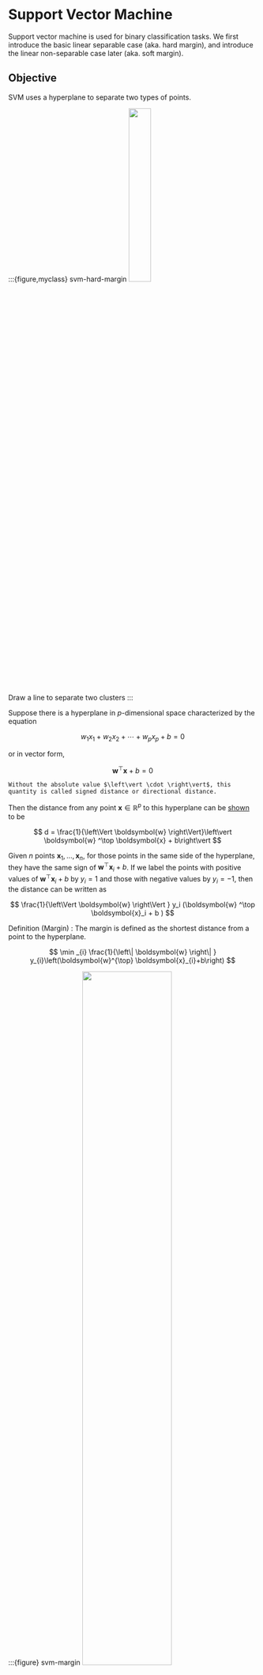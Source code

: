 # Support Vector Machine


Support vector machine is used for binary classification tasks. We first introduce the basic linear separable case (aka. hard margin), and introduce the linear non-separable case later (aka. soft margin).



## Objective

SVM uses a hyperplane to separate two types of points.

:::{figure,myclass} svm-hard-margin
<img src="../imgs/svm-hard-margin.png" width = "30%" alt=""/>

Draw a line to separate two clusters
:::


Suppose there is a hyperplane in $p$-dimensional space characterized by the equation

$$
w_{1} x_{1}+w_{2} x_{2}+\cdots+w_{p} x_{p} + b = 0
$$

or in vector form,

$$
\boldsymbol{w} ^\top  \boldsymbol{x}  + b = 0
$$

```{margin}
Without the absolute value $\left\vert \cdot \right\vert$, this quantity is called signed distance or directional distance.
```

Then the distance from any point $\boldsymbol{x} \in \mathbb{R} ^p$ to this hyperplane can be [shown](hyperplanes) to be

$$
d = \frac{1}{\left\Vert \boldsymbol{w}  \right\Vert}\left\vert \boldsymbol{w} ^\top \boldsymbol{x} + b\right\vert
$$


Given $n$ points $\boldsymbol{x} _1, \ldots, \boldsymbol{x} _n$, for those points in the same side of the hyperplane, they have the same sign of $\boldsymbol{w} ^\top  \boldsymbol{x}_i  + b$. If we label the points with positive values of $\boldsymbol{w} ^\top  \boldsymbol{x}_i  + b$ by $y_i = 1$ and those with negative values by $y_i = -1$, then the distance can be written as


$$
\frac{1}{\left\Vert \boldsymbol{w}  \right\Vert } y_i (\boldsymbol{w} ^\top  \boldsymbol{x}_i  + b )
$$

Definition (Margin)
: The margin is defined as the shortest distance from a point to the hyperplane.

$$
\min _{i} \frac{1}{\left\| \boldsymbol{w} \right\| } y_{i}\left(\boldsymbol{w}^{\top} \boldsymbol{x}_{i}+b\right)
$$

:::{figure} svm-margin
<img src="../imgs/svm-margin.png" width = "60%" alt=""/>

Margin [Bishop]
:::

The objective of SVM is to find a hyperplane $\boldsymbol{w}^{\top} \boldsymbol{x}+b = 0$ parameterized by $\boldsymbol{w}$ and $b$, that separates two types of points and maximizes the margin.

$$
\max _{\boldsymbol{w}, b}\left\{\min _i \frac{1}{\|\boldsymbol{w}\|} y_{i}\left(\boldsymbol{w}^{\top} \boldsymbol{x}_{i}+b\right)\right\}
$$

i.e.,


$$
\max _{\boldsymbol{w}, b} \frac{1}{\|\boldsymbol{w}\|} \left\{\min _i  y_{i}\left(\boldsymbol{w}^{\top} \boldsymbol{x}_{i}+b\right)\right\}
$$

To classify a point with coordinates $\boldsymbol{x}$, we use the solution $\boldsymbol{w}^*$ and $b^*$.

- If $\boldsymbol{w}^{* \top} \boldsymbol{x} + b^* > 0$ then $\hat{y}_i = 1$
- If $\boldsymbol{w}^{* \top} \boldsymbol{x} + b^* < 0$ then $\hat{y}_i = -1$


## Learning


We convert the optimization problem step by step such that it becomes easier to solve.

Note that distance is invariant to scaling of $\boldsymbol{w}$ and $b$ (or note that $\boldsymbol{w} ^\top \boldsymbol{x} +b = 0$ and $(k\boldsymbol{w}) ^\top \boldsymbol{x} + (kb) = 0$ characterize the same hyperplane), thus we can assume $\min _{i} y_{i}\left(\boldsymbol{w}^{\top} \boldsymbol{x}_i + b\right)=1$

Then the maximization-minimization problem becomes a constrained maximization problem

$$\begin{align}
\underset{\boldsymbol{w}, b}{\max }&\quad \frac{1}{\|\boldsymbol{w}\|}\\
\text {s.t.}&\quad \min_{i} y_{i}\left(\boldsymbol{w}^{\top} \boldsymbol{x}_i+b\right)=1\\
\end{align}$$


Or equivalently,

$$\begin{align}
\underset{\boldsymbol{w}, b}{\min }&\quad \frac{1}{2} \boldsymbol{w} ^\top \boldsymbol{w}    \\
\text {s.t.}&\quad y_{i}\left(\boldsymbol{w}^{\top} \boldsymbol{x}_i+b\right)\ge1\\
\end{align}$$

To get rid of the constraints on $\boldsymbol{w}$ and $b$, we use Lagrangian multiplier method. Let

$$
\mathcal{L}(\boldsymbol{w} ,b,\lambda) = \frac{1}{2} \boldsymbol{w} ^\top \boldsymbol{w}  + \sum_i ^n \lambda_i (1-y_i(\boldsymbol{w} ^\top \boldsymbol{x}_i + b))
$$

where $\lambda_i \ge 0$.

Then the problem becomes

$$\begin{align}
\underset{\boldsymbol{w}, b}{\min } \, \max _{\boldsymbol{\lambda}} &\quad \mathcal{L}(\boldsymbol{w} ,b, \boldsymbol{\lambda}) \\
\text {s.t.}&\quad \lambda_i \ge 0\\
\end{align}$$

Since $\min_{\boldsymbol{w} ,b} L$ is better to solve than $\max_{\boldsymbol{\lambda} } L$, we want to exchange the min-max order. This step is valid since it is a quadratic minimization with $n$ linear constraints, where [strong duality](duality) holds. As a result, its dual problem is

$$\begin{align}
\max _{\boldsymbol{\lambda}} \, \underset{\boldsymbol{w}, b}{\min }  &\quad \mathcal{L}(\boldsymbol{w} ,b, \boldsymbol{\lambda}) \\
\text {s.t.}&\quad \lambda_i \ge 0\\
\end{align}$$

which is has the same solutions $\boldsymbol{w}^*, b^*$ with the primal problem.

We first solve the minimization problem. Taking derivatives of $\mathcal{L}$ w.r.t. $\boldsymbol{w} ,b$ and equating them to zero gives


$$\begin{align}
&& \frac{\partial}{\partial \boldsymbol{w}} \mathcal{L} \left(\boldsymbol{w}, b, \boldsymbol{\lambda}\right) &= \boldsymbol{w}-\sum_{i=1}^{n} \lambda_{i} y_{i} \boldsymbol{x}_{i}\overset{\text{set}}{=} 0 \\
&\Rightarrow & \boldsymbol{w} &= \sum_{i=1}^{n} \lambda_{i} y_{i} \boldsymbol{x}_{i}  \\
&& \frac{\partial}{\partial b} \mathcal{L} \left(\boldsymbol{w}, b, \boldsymbol{\lambda}\right)
& =-\sum_{i=1}^{n} \lambda_{i} y_{i} \overset{\text{set}}{=} 0  \\
&\Rightarrow &  \sum_{i=1}^{n} \lambda_{i} y_{i} & = 0 \\
\end{align}$$


Substituting the result back to the dual problem gives


$$\begin{align}
\max _{\boldsymbol{\lambda}} \,  &\quad \sum_{i=1}^{n} \lambda_{i}-\frac{1}{2} \sum_{i=1}^{n} \sum_{j=1}^{n}\lambda_{i} \lambda_{j} y_{i} y_{j} \boldsymbol{x}_{i} \boldsymbol{x}_{j} \\
\text {s.t.}&\quad \sum_{i=1}^{n} \lambda_{i} y_{i}=0, \lambda_{i} \geq 0\\
\end{align}$$


Solving this quadratic program with linear constraints yields $\boldsymbol{\lambda} ^*$.

Besides, due to strong duality, KKT conditions hold, such that


$$
\exists\left(x_{k}, y_{n}\right):\, 1-y_{k}\left(\boldsymbol{w} ^{*\top} \boldsymbol{x}_{k}+b\right)=0
$$

which gives $b^* = y_k - \boldsymbol{w} ^{* \top} \boldsymbol{x} _k$. Therefore,

$$
\boldsymbol{w} ^{*}=\sum_{i=0}^{n} \lambda_{i} y_{i} \boldsymbol{x}_{i} \quad b^{*}=y_{k}-\sum_{i=0}^{n} \lambda_{i} y_{i} \boldsymbol{x}_{i}^{\top} \boldsymbol{x}_{k}
$$


## Properties

The weights is a linear combination of data vectors

$$
\boldsymbol{w} ^{*}=\sum_{i=0}^{n} \lambda_{i} y_{i} \boldsymbol{x}_{i}
$$

where $\lambda_i \ne 0$ for the points that lies on the margin, i.e. only the data on the margin defines $\boldsymbol{w}^*$.

Moreover,

- If $\boldsymbol{w}^{* \top} \boldsymbol{x} + b^* = \pm 1$ then the point lie on the hyperplane $\pm$ margin. The vector $\boldsymbol{x}$ is called a **support vector**.
- If $\left\vert \boldsymbol{w}^{* \top} \boldsymbol{x} + b^* \right\vert < 1$ then the point lie inside the two margins.
- If $\left\vert \boldsymbol{w}^{* \top} \boldsymbol{x} + b^* \right\vert > 1$ then the point lie outside the two margins.
  - If we add more such points to the data set (with correct labels) and re-run SVM, then the solution is the same, since they do not affect $\min _{i} \frac{1}{|\boldsymbol{w}|} y_{i} \left( \boldsymbol{w} ^ {\top} \boldsymbol{x}_{i}+b\right)$ in the objective function.

- maximized margin is

:::{figure} svm-sv
<img src="../imgs/svm-sv.png" width = "60%" alt=""/>

Support vectors
:::


## Extension

### Multiclass

One-versus-rest: construct $K$ separate SVMs. Using
$k^*=\arg \max _{k} (\boldsymbol{w}_k ^\top \boldsymbol{x} + b_k)$

One-versus-one: construct $\frac{K(K-1)}{2}$ SVMs on all pairs. Each SVM classifies a point to either $k_1$ or $k_2$. For prediction, select $k$ with the highest votes.

“True” multi-class SVMs (Crammer and Singer, 2001)

### Soft Margin

Recall the objective function for the hard margin case

$$\begin{aligned}
\min _{\boldsymbol{w}, b} &\ \frac{1}{2} \boldsymbol{w}^{\top} \boldsymbol{w} \\
\text { s.t. } &\ y_{i}\left(\boldsymbol{w}^{\top} \boldsymbol{x}_{i}+b\right) \geq 1
\end{aligned}$$

What if we cannot find a hyperplane that separate the two types of points? That is, the constraint

$$
y_{i}\left(\boldsymbol{w}^{\top} \boldsymbol{x}_{i}+b\right) \geq 1
$$

does not hold for all $i$. Some observation will violate this constraint.

In such case, we can add a loss term to measure the extent of violation, and include this loss into the objective function. This kind of margin is called **soft margin**.

The new objective function becomes

$$
\min _{\boldsymbol{w}, b}  \frac{1}{2} \boldsymbol{w}^{\top} \boldsymbol{w} + C\sum_i^n R(\boldsymbol{w} ,b, \boldsymbol{x}_i ,y_i)
$$

where
- $R$ is some loss function.
- $C$ is a parameter to control the weight on the loss term. When $C\rightarrow \infty$, the formulation approaches separable case.


For instance, $R$ can be an indicator function, with value $1$ if the constraint is violated, i.e.

$$
\begin{equation}
R(\boldsymbol{w} ,b, \boldsymbol{x}_i ,y_i) =\left\{\begin{array}{ll}
1, & \text { if } y_{i}\left(\boldsymbol{w}^{\top} \boldsymbol{x}_{i}+b\right) < 1 \\
0, & \text { otherwise }
\end{array}\right.
\end{equation}
$$

A more reasonable loss is to measure the actual deviation from the constrain, i.e., $1 - y_{i}\left(\boldsymbol{w}^{\top} \boldsymbol{x}_{i}+b\right)$, for those who violates the constraint, i.e.  $y_{i}\left(\boldsymbol{w}^{\top} \boldsymbol{x}_{i}+b\right) < 1$. Overall, the loss function is


$$
R(\boldsymbol{w} ,b, \boldsymbol{x}_i ,y_i) = \max \left\{ 0, 1 - y_{i}\left(\boldsymbol{w}^{\top} \boldsymbol{x}_{i}+b\right)  \right\}
$$

which is called **Hinge loss**.

:::{figure,myclass} hinge-loss
<img src="../imgs/svm-hinge-loss.png" width = "50%" alt=""/>

Comparison of loss functions
:::

Let $\xi_{i}=\max \left\{0,1-y_{i}\left(\boldsymbol{w}^{\top} x_{i}+w_{0}\right)\right\}$, then the objective is

$$
\min _{\boldsymbol{w}, b}  \frac{1}{2} \boldsymbol{w}^{\top} \boldsymbol{w} + C\sum_i^n \xi_i
$$

From optimization point of view $\xi_i$ is called a slack variable.

:::{figure} svm-hinge
<img src="../imgs/svm-hinge.png" width = "50%" alt=""/>

Hinge loss of data points [Bishop]
:::


Applying similar conversion to the basic case above, we get

$$\begin{align}
\underset{\boldsymbol{w}, b}{\min }&\quad \sum_{i=1}^{n} \alpha_{i}-\frac{1}{2} \sum_{i, j=1}^{n} \alpha_{i} \alpha_{j} y_{i} y_{j} \boldsymbol{x}_{i} \boldsymbol{x}_{j}    \\
\text {s.t.}&\quad \sum_{i=1}^{n} \alpha_{i} y_{i}=0\\
& \quad 0 \leq \alpha_{i} \leq C
\end{align}$$

This can be solved by gradient descent.



### Kernel SVMs

If the points are non-seperable, we consider transform them into a higher-dimensional space by a feature transformation $\boldsymbol{\boldsymbol{\phi}}(\boldsymbol{x})$, and find a hyperplane there to separate the points (hopefully).

:::{figure} svm-kernel
<img src="../imgs/svm-kernel.png" width = "70%" alt=""/>

SVM Kernel trick
:::

#### Transformed Unconstrained Original

For the original problem, after transformation into $\boldsymbol{\phi}(\boldsymbol{x})$ it becomes

$$
\mathcal{L}\left(\boldsymbol{w}, w_{0}\right)=\frac{1}{2}\|\boldsymbol{w}\|^{2}+C \sum_{i=1}^{n} \max \left\{0,1-y_{i}\left(\boldsymbol{w}^{\top} \boldsymbol{\phi}(\boldsymbol{x})+w_{0}\right)\right\}
$$

By the [Representer Theorem](ml-representer-theorem) and some refinement, the optimal solution has the form

$$
\boldsymbol{w}^{*}=\sum_{i=1}^{n} \alpha_{i} y_{i} \boldsymbol{\phi}\left(\boldsymbol{x}_{i}\right)
$$

Substituting it back to the objective function gives


$$
\|\boldsymbol{w}\|^{2}=\left(\sum_{i=1}^{n} \alpha_{i} y_{i} \boldsymbol{\phi}\left(\boldsymbol{x}_{i}\right)\right)^{\top}\left(\sum_{i=j}^{n} \alpha_{j} y_{j} \boldsymbol{\phi}\left(\boldsymbol{x}_{j}\right)\right)=\sum_{i, j} \alpha_{i} \alpha_{j} y_{i} y_{j} k\left(\boldsymbol{x}_{i}, \boldsymbol{x}_{j}\right)
$$

and

$$
\boldsymbol{w}^{\top} \boldsymbol{\phi}(\boldsymbol{x})=\left(\sum_{i=1}^{n} \alpha_{i} y_{i} \boldsymbol{\phi}\left(\boldsymbol{x}_{i}\right)\right)^{\top} \boldsymbol{\phi}(\boldsymbol{x})=\sum_{i} \alpha_{i} y_{i} k\left(\boldsymbol{x}_{i}, \boldsymbol{x}\right)
$$

So we turn $\mathcal{L}\left(\boldsymbol{w}, w_{0}\right)$ to $\mathcal{L}\left(\boldsymbol{\alpha} , w_{0}\right)$ and we can then solve it by SGD.


#### Transformed Dual

The primal problem becomes

$$
\begin{aligned}
\underset{\boldsymbol{w}, w_{0}}{\min }&\  \frac{1}{2}\|\boldsymbol{w}\|^{2} \\
\text { s.t.}&\  y_{i}\left(\boldsymbol{w}^{\top} \boldsymbol{\phi}( \boldsymbol{x}_{i})  + w_{0}\right) \geq 1-\xi_{i}, \xi_{i} \geq 0, \forall i \\
&\ \boldsymbol{w}, \boldsymbol{\phi}(\boldsymbol{x}_{i})  \in \mathbb{R}^{d}
\end{aligned}
$$

and the dual problem becomes

$$
\begin{aligned}
\underset{\boldsymbol{\alpha}}{\max } & \ \left\{\sum_{i=1}^{n} \alpha_{i}-\frac{1}{2} \sum_{i=1}^{n} \sum_{j=1}^{n} \alpha_{i} \alpha_{j} y_{i} y_{j} \boldsymbol{\phi}\left(\boldsymbol{x}_{i}\right)^{\top} \boldsymbol{\phi}\left(\boldsymbol{x}_{j}\right)\right\} \\
\text { s.t.}&\ \sum_{i=1}^{n} \alpha_{i} y_{i}=0,0 \leq \alpha_{i} \leq C, \forall i
\end{aligned}
$$

We find there is a dot product in the objective function, so we can consider using a PSD kernel $k(\boldsymbol{x} , \boldsymbol{y} )=\boldsymbol{\phi}(\boldsymbol{x} )^{\top} \boldsymbol{\phi}(\boldsymbol{y} )$. The problem becomes


$$
\begin{aligned}
\underset{\boldsymbol{\alpha}}{ \max }&\ \left\{\sum_{i=1}^{n} \alpha_{i}-\frac{1}{2} \sum_{i=1}^{n} \sum_{j=1}^{n} \alpha_{i} \alpha_{j} y_{i} y_{j} k\left(\boldsymbol{x}_{i}, \boldsymbol{x}_{j}\right)\right\} \\
\text { s.t.} &\ \sum_{i=1}^{n} \alpha_{i} y_{i}=0,0 \leq \alpha_{i} \leq C, \forall i
\end{aligned}
$$

and we solve the QP problem for $\boldsymbol{\alpha}$.

## Pros

- Based on a theoretical model of learning explicitly, with guaranteed performance.
- Not affected by local minima.
- Do not suffer from the curse of dimensionality.
- Quadratic program, doable.
- Optimization algorithm instead of greedy search.
- Integrated into other high performers such as deep neural networks.
